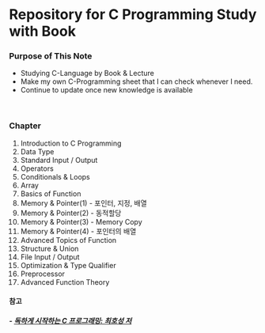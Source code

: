 # Repository for C Programming Study with Book

### Purpose of This Note
- Studying C-Language by Book & Lecture
- Make my own C-Programming sheet that I can check whenever I need.
- Continue to update once new knowledge is available

<br>

### Chapter

1. Introduction to C Programming
2. Data Type
3. Standard Input / Output
4. Operators
5. Conditionals & Loops
6. Array
7. Basics of Function
8. Memory & Pointer(1) - 포인터, 지정, 배열
9. Memory & Pointer(2) - 동적할당
10. Memory & Pointer(3) - Memory Copy
11. Memory & Pointer(4) - 포인터의 배열
12. Advanced Topics of Function
13. Structure & Union
14. File Input / Output
15. Optimization & Type Qualifier
16. Preprocessor
17. Advanced Function Theory

#### 참고

##### - [독하게 시작하는 C 프로그래밍: 최호성 저](http://www.yes24.com/Product/Goods/18732021)
